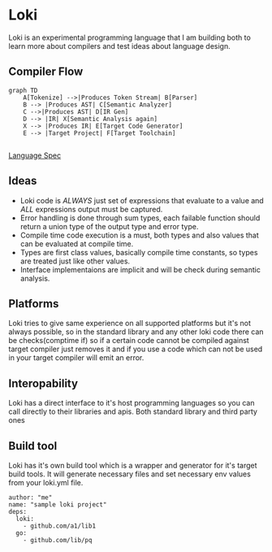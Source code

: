 # Loki

Loki is an experimental programming language that I am building both to learn more about compilers and test ideas about language design. 

## Compiler Flow

```mermaid
graph TD
    A[Tokenize] -->|Produces Token Stream| B[Parser]
    B --> |Produces AST| C[Semantic Analyzer]
    C -->|Produces AST| D[IR Gen]
    D --> |IR| X[Semantic Analysis again]
    X --> |Produces IR| E[Target Code Generator]
    E --> |Target Project| F[Target Toolchain]
                    
```

[Language Spec](spec.md)

## Ideas

- Loki code is *ALWAYS* just set of expressions that evaluate to a value and *ALL* expressions output must be captured.
- Error handling is done through sum types, each failable function should return a union type of the output type and error type.
- Compile time code execution is a must, both types and also values that can be evaluated at compile time.
- Types are first class values, basically compile time constants, so types are treated just like other values.
- Interface implementaions are implicit and will be check during semantic analysis.

## Platforms

Loki tries to give same experience on all supported platforms but it's not always possible, so in the standard library and any other loki code there 
can be checks(comptime if) so if a certain code cannot be compiled against target compiler just removes it and if you use a code which can not be used
in your target compiler will emit an error.

## Interopability

Loki has a direct interface to it's host programming languages so you can call directly to their libraries and apis. Both standard library and third party ones

## Build tool 

Loki has it's own build tool which is a wrapper and generator for it's target build tools. It will generate necessary files and set necessary env values
from your loki.yml file.

```
author: "me"
name: "sample loki project"
deps:
  loki:
    - github.com/a1/lib1
  go:
    - github.com/lib/pq
```